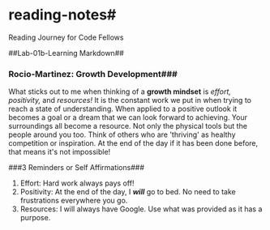 # reading-notes#
Reading Journey for Code Fellows


##Lab-01b-Learning Markdown##

### **Rocio-Martinez: Growth Development**###

What sticks out to me when thinking of a **growth mindset** is 
*effort, positivity,* and *resources!*
It is the constant work we put in when trying to reach a state of  understanding. When applied to a positive outlook it becomes a goal or a dream that we can look forward to achieving. Your surroundings all become a resource. Not only the physical tools but the people around you too. Think of others who are 'thriving' as healthy competition or inspiration. At the end of the day if it has been done before, that means it's not impossible! 

###3 Reminders or Self Affirmations###

1. Effort: Hard work always pays off!
2. Positivity: At the end of the day, I ***will*** go to bed. No need to take frustrations everywhere you go.
3. Resources: I will always have Google. Use what was provided as it has a purpose.
